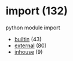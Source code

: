 # import (132)
python module import

+ [builtin](builtin/README.md) (43)
+ [external](external/README.md) (80)
+ [inhouse](inhouse/README.md) (9)
